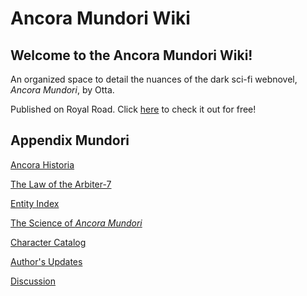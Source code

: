 # Ancora Mundori Wiki
## Welcome to the Ancora Mundori Wiki!
An organized space to detail the nuances of the dark sci-fi webnovel, *Ancora Mundori*, by Otta.

Published on Royal Road. Click [here](https://www.royalroad.com/fiction/77756/ancora-mundori) to check it out for free!

## Appendix Mundori
[Ancora Historia](Pages/Ancora%20Historia.md)

[The Law of the Arbiter-7](Pages/The%20Law%20of%20the%20Arbiter-7.md)

[Entity Index](Pages/Entity%20Index.md)

[The Science of *Ancora Mundori*](Pages/The%20Science%20of%20AM.md)

[Character Catalog](Pages/Character%20Catalog.md)

[Author's Updates](Pages/Author%20Updates.md)

[Discussion](Pages/Discussions.md)
